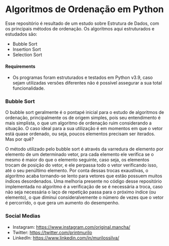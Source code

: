 <h1>Algoritmos de Ordenação em Python</h1>

Esse repositório é resultado de um estudo sobre Estrutura de Dados, com os principais métodos de ordenação. Os algoritmos aqui estruturados e estudados são:

- Bubble Sort
- Insertion Sort
- Selection Sort

<h4>Requirements</h4>

- Os programas foram estruturados e testados em Python v3.9, caso sejam utilizadas versões diferentes não é possível assegurar a sua total funcionalidade.

<h3>Bubble Sort</h3>
O bubble sort geralmente é o pontapé inicial para o estudo de algoritmos de ordenação, principalmente os de origem simples, pois seu entendimento é mais simplista, o que um algoritmo de ordenação ruim considerando a situação. O caso ideal para a sua utilização é em momentos em que o vetor está quase ordenado, ou seja, poucos elementos precisam ser iterados. Mas por quê? 

O método utilizado pelo bubble sort é através da varredura de elemento por elemento de um determinado vetor, pra cada elemento ele verifica se o mesmo é maior do que o elemento seguinte, caso seja, os elementos trocam de posição do vetor, e ele perpassa todo o vetor verificando isso, até o seu penúltimo elemento. Por conta dessas trocas exaustivas, o algoritmo acaba tornando-se lento para vetores que estão possuem muitos índices desordenados. Uma melhoria presente no código desse repositório implementada no algoritmo é a verificação de se é necessária a troca, caso não seja necessária o laço de repetição passa para o próximo índice (ou elemento), o que diminui consideralvemente o número de vezes que o vetor é percorrido, o que gera um aumento do desempenho.

<h3>Social Medias</h3>

- Instagram: https://www.instagram.com/original.mancha/
- Twitter: https://twitter.com/printmurilo
- LinkedIn: https://www.linkedin.com/in/murilossilva/
